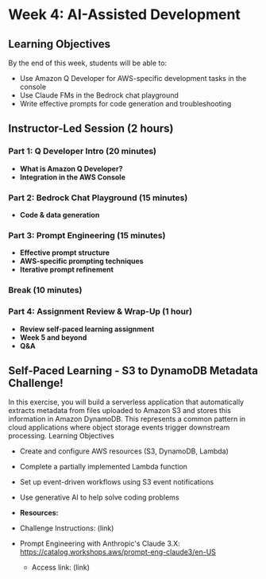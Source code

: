 # Week 4: AI-Assisted Development 

## Learning Objectives
By the end of this week, students will be able to:
- Use Amazon Q Developer for AWS-specific development tasks in the console
- Use Claude FMs in the Bedrock chat playground
- Write effective prompts for code generation and troubleshooting

## Instructor-Led Session (2 hours)

### Part 1: Q Developer Intro (20 minutes)
- **What is Amazon Q Developer?**
- **Integration in the AWS Console**

### Part 2: Bedrock Chat Playground (15 minutes)
- **Code & data generation**

### Part 3: Prompt Engineering (15 minutes)
- **Effective prompt structure**
- **AWS-specific prompting techniques**
- **Iterative prompt refinement**

### Break (10 minutes)

### Part 4: Assignment Review & Wrap-Up (1 hour)
- **Review self-paced learning assignment**
- **Week 5 and beyond**
- **Q&A**

## Self-Paced Learning - S3 to DynamoDB Metadata Challenge!
In this exercise, you will build a serverless application that automatically extracts metadata from files uploaded to Amazon S3 and stores this information in Amazon DynamoDB. This represents a common pattern in cloud applications where object storage events trigger downstream processing.
Learning Objectives
-	Create and configure AWS resources (S3, DynamoDB, Lambda)
-	Complete a partially implemented Lambda function
-	Set up event-driven workflows using S3 event notifications
-	Use generative AI to help solve coding problems

-	**Resources:**
  -	Challenge Instructions: (link)
  -	Prompt Engineering with Anthropic's Claude 3.X: https://catalog.workshops.aws/prompt-eng-claude3/en-US
    -	Access link: (link)
